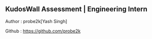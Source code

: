 ## KudosWall Assessment | Engineering Intern

Author : probe2k[Yash Singh]

Github : https://github.com/probe2k
